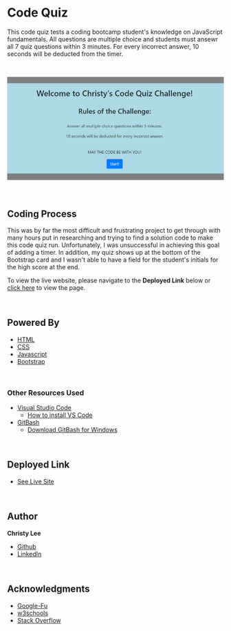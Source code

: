 # Code Quiz

This code quiz tests a coding bootcamp student's knowledge on JavaScript fundamentals. All questions are multiple choice and students must ansewr all 7 quiz questions within 3 minutes. For every incorrect answer, 10 seconds will be deducted from the timer. 

<br>

![Image](Code_Quiz_1.PNG)

<br>



## Coding Process

This was by far the most difficult and frustrating project to get through with many hours put in researching and trying to find a solution code to make this code quiz run. Unfortunately, I was unsuccessful in achieving this goal of adding a timer. In addition, my quiz shows up at the bottom of the Bootstrap card and I wasn't able to have a field for the student's initials for the high score at the end. 

To view the live website, please navigate to the **Deployed Link** below or  [click here](https://christyglee.github.io/code_quiz/) to view the page.


<br>

## Powered By

* [HTML](https://developer.mozilla.org/en-US/docs/Web/HTML)
* [CSS](https://developer.mozilla.org/en-US/docs/Web/CSS)
* [Javascript](https://developer.mozilla.org/en-US/docs/Web/JavaScript)
* [Bootstrap](https://getbootstrap.com/)

<br>

### Other Resources Used

* [Visual Studio Code](https://code.visualstudio.com/)
    * [How to install VS Code](https://code.visualstudio.com/docs/setup/setup-overview)
* [GitBash](https://gitforwindows.org/)
    * [Download GitBash for Windows](https://git-scm.com/downloads)

<br>

## Deployed Link

* [See Live Site](https://christyglee.github.io/code_quiz/)


<br>

## Author
**Christy Lee** 

- [Github](https://github.com/christyglee)
- [LinkedIn](https://www.linkedin.com/in/christy-lee-95943748/)

<br> 

## Acknowledgments

* [Google-Fu](https://www.google.com)
* [w3schools](https://www.w3schools.com/)
* [Stack Overflow](https://stackoverflow.com/search?q=over)